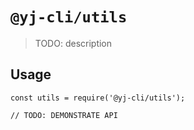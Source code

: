 # `@yj-cli/utils`

> TODO: description

## Usage

```
const utils = require('@yj-cli/utils');

// TODO: DEMONSTRATE API
```
